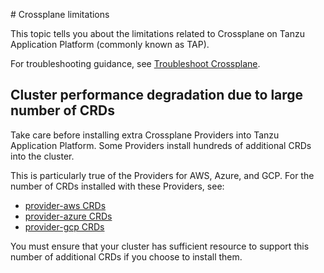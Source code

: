 # Crossplane limitations

This topic tells you about the limitations related to Crossplane on Tanzu Application Platform
(commonly known as TAP).

For troubleshooting guidance, see [Troubleshoot Crossplane](../how-to-guides/troubleshooting.hbs.md).

## <a id="too-many-crds"></a> Cluster performance degradation due to large number of CRDs

Take care before installing extra Crossplane Providers into Tanzu Application Platform.
Some Providers install hundreds of additional CRDs into the cluster.

This is particularly true of the Providers for AWS, Azure, and GCP.
For the number of CRDs installed with these Providers, see:

- [provider-aws CRDs](https://marketplace.upbound.io/providers/upbound/provider-aws/latest/managed-resources)
- [provider-azure CRDs](https://marketplace.upbound.io/providers/upbound/provider-azure/latest/managed-resources)
- [provider-gcp CRDs](https://marketplace.upbound.io/providers/upbound/provider-gcp/latest/managed-resources)

You must ensure that your cluster has sufficient resource to support this number of additional CRDs
if you choose to install them.
